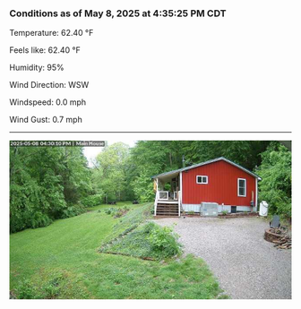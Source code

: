 ### Conditions as of May 8, 2025 at 4:35:25 PM CDT 

Temperature: 62.40 &deg;F

Feels like: 62.40 &deg;F

Humidity: 95%

Wind Direction: WSW

Windspeed: 0.0 mph

Wind Gust: 0.7 mph

---

<img src="./images/latest.jpeg"/>

